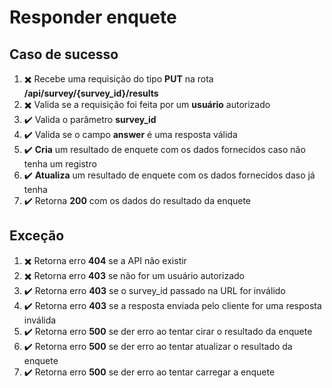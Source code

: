 # Responder enquete

## Caso de sucesso

1. :heavy_multiplication_x: Recebe uma requisição do tipo **PUT** na rota **/api/survey/{survey_id}/results**
1. :heavy_multiplication_x: Valida se a requisição foi feita por um **usuário** autorizado 
1. :heavy_check_mark: Valida o parâmetro **survey_id**
1. :heavy_check_mark: Valida se o campo **answer** é uma resposta válida
1. :heavy_check_mark: **Cria** um resultado de enquete com os dados fornecidos caso não tenha um registro 
1. :heavy_check_mark: **Atualiza** um resultado de enquete com os dados fornecidos daso já tenha 
1. :heavy_check_mark: Retorna **200** com os dados do resultado da enquete

## Exceção 

1. :heavy_multiplication_x: Retorna erro **404** se a API não existir
1. :heavy_multiplication_x: Retorna erro **403** se não for um usuário autorizado 
1. :heavy_check_mark: Retorna erro **403** se o survey_id passado na URL for inválido 
1. :heavy_check_mark: Retorna erro **403** se a resposta enviada pelo cliente for uma resposta inválida 
1. :heavy_check_mark: Retorna erro **500** se der erro ao tentar cirar o resultado da enquete
1. :heavy_check_mark: Retorna erro **500** se der erro ao tentar atualizar o resultado da enquete 
1. :heavy_check_mark: Retorna erro **500** se der erro ao tentar carregar a enquete 